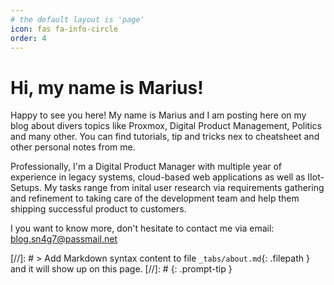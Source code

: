 ```yaml
---
# the default layout is 'page'
icon: fas fa-info-circle
order: 4
---
```


# Hi, my name is Marius!

Happy to see you here!
My name is Marius and I am posting here on my blog about divers topics like Proxmox, Digital Product Management, Politics and many other. 
You can find tutorials, tip and tricks nex to cheatsheet and other personal notes from me.

Professionally, I'm a Digital Product Manager with multiple year of experience in legacy systems, cloud-based web applications as well as IIot-Setups. My tasks range from inital user research via requirements gathering and refinement to taking care of the development team and help them shipping successful product to customers.
 
I you want to know more, don't hesitate to contact me via email:
[blog.sn4g7@passmail.net](mailto:blog.sn4g7@passmail.net)


 [//]: # > Add Markdown syntax content to file `_tabs/about.md`{: .filepath } and it will show up on this page. 
 [//]: # {: .prompt-tip }
